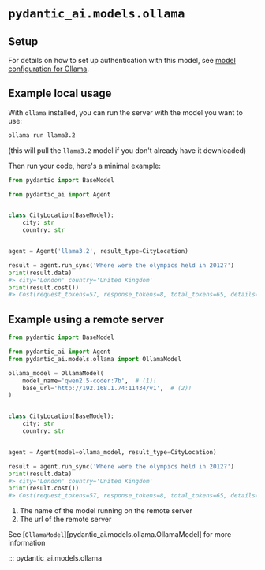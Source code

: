 # `pydantic_ai.models.ollama`

## Setup

For details on how to set up authentication with this model, see [model configuration for Ollama](../../models.md#ollama).

## Example local usage

With `ollama` installed, you can run the server with the model you want to use:

```bash {title="terminal-run-ollama"}
ollama run llama3.2
```
(this will pull the `llama3.2` model if you don't already have it downloaded)

Then run your code, here's a minimal example:

```python {title="ollama_example.py"}
from pydantic import BaseModel

from pydantic_ai import Agent


class CityLocation(BaseModel):
    city: str
    country: str


agent = Agent('llama3.2', result_type=CityLocation)

result = agent.run_sync('Where were the olympics held in 2012?')
print(result.data)
#> city='London' country='United Kingdom'
print(result.cost())
#> Cost(request_tokens=57, response_tokens=8, total_tokens=65, details=None)
```

## Example using a remote server

```python {title="ollama_example_with_remote_server.py"}
from pydantic import BaseModel

from pydantic_ai import Agent
from pydantic_ai.models.ollama import OllamaModel

ollama_model = OllamaModel(
    model_name='qwen2.5-coder:7b',  # (1)!
    base_url='http://192.168.1.74:11434/v1',  # (2)!
)


class CityLocation(BaseModel):
    city: str
    country: str


agent = Agent(model=ollama_model, result_type=CityLocation)

result = agent.run_sync('Where were the olympics held in 2012?')
print(result.data)
#> city='London' country='United Kingdom'
print(result.cost())
#> Cost(request_tokens=57, response_tokens=8, total_tokens=65, details=None)
```

1. The name of the model running on the remote server
2. The url of the remote server

See [`OllamaModel`][pydantic_ai.models.ollama.OllamaModel] for more information

::: pydantic_ai.models.ollama
